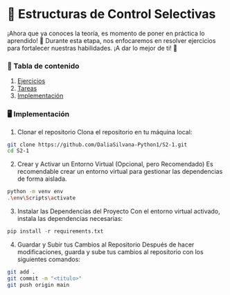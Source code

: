 # 🔄 Estructuras de Control Selectivas
¡Ahora que ya conoces la teoría, es momento de poner en práctica lo aprendido! 🚀 Durante esta etapa, nos enfocaremos en resolver ejercicios para fortalecer nuestras habilidades. ¡A dar lo mejor de ti! 💪

### 📜 Tabla de contenido
1. [Ejercicios](https://github.com/DaliaSilvana-Python1/S2-1/wiki/%F0%9F%93%9D-Ejercicicios)
2. [Tareas](https://github.com/DaliaSilvana-Python1/S2-1/wiki/%F0%9F%93%8B-Tareas)
3. [Implementación](#%EF%B8%8F-implementación)

### 🖥️ Implementación
1. Clonar el repositorio
Clona el repositorio en tu máquina local:
```bash
git clone https://github.com/DaliaSilvana-Python1/S2-1.git
cd S2-1
```

2. Crear y Activar un Entorno Virtual (Opcional, pero Recomendado)
Es recomendable crear un entorno virtual para gestionar las dependencias de forma aislada.
```bash
python -m venv env
.\env\Scripts\activate
```

3. Instalar las Dependencias del Proyecto
Con el entorno virtual activado, instala las dependencias necesarias:
```python
pip install -r requirements.txt
```

4. Guardar y Subir tus Cambios al Repositorio
Después de hacer modificaciones, guarda y sube tus cambios al repositorio con los siguientes comandos:
```bash
git add .
git commit -m "<titulo>"
git push origin main
```
